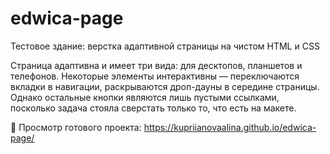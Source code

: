 # edwica-page
Тестовое здание: верстка адаптивной страницы на чистом HTML и CSS

Страница адаптивна и имеет три вида: для десктопов, планшетов и телефонов. Некоторые элементы интерактивны — переключаются вкладки в навигации, раскрываются дроп-дауны в середине страницы. Однако остальные кнопки являются лишь пустыми ссылками, посколько задача стояла сверстать только то, что есть на макете.

🔗 Просмотр готового проекта:
https://kupriianovaalina.github.io/edwica-page/
